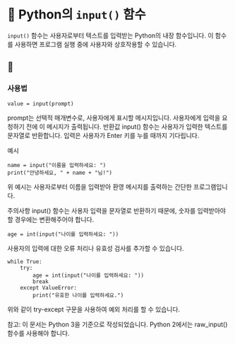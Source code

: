 
# 📝 Python의 `input()` 함수

`input()` 함수는 사용자로부터 텍스트를 입력받는 Python의 내장 함수입니다. 이 함수를 사용하면 프로그램 실행 중에 사용자와 상호작용할 수 있습니다.
## 📖
### 사용법

```
value = input(prompt)
```
prompt는 선택적 매개변수로, 사용자에게 표시할 메시지입니다. 사용자에게 입력을 요청하기 전에 이 메시지가 출력됩니다.
반환값
input() 함수는 사용자가 입력한 텍스트를 문자열로 반환합니다. 입력은 사용자가 Enter 키를 누를 때까지 기다립니다.

예시
```
name = input("이름을 입력하세요: ")
print("안녕하세요, " + name + "님!")
```
위 예시는 사용자로부터 이름을 입력받아 환영 메시지를 출력하는 간단한 프로그램입니다.

주의사항
input() 함수는 사용자 입력을 문자열로 반환하기 때문에, 숫자를 입력받아야 할 경우에는 변환해주어야 합니다.
```
age = int(input("나이를 입력하세요: "))
```
사용자의 입력에 대한 오류 처리나 유효성 검사를 추가할 수 있습니다.
```
while True:
    try:
        age = int(input("나이를 입력하세요: "))
        break
    except ValueError:
        print("유효한 나이를 입력하세요.")
```
위와 같이 try-except 구문을 사용하여 예외 처리를 할 수 있습니다.

참고: 이 문서는 Python 3을 기준으로 작성되었습니다. Python 2에서는 raw_input() 함수를 사용해야 합니다.
